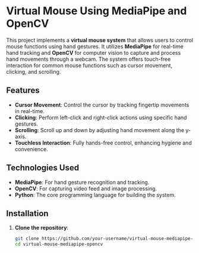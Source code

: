 # Virtual Mouse Using MediaPipe and OpenCV

This project implements a **virtual mouse system** that allows users to control mouse functions using hand gestures. It utilizes **MediaPipe** for real-time hand tracking and **OpenCV** for computer vision to capture and process hand movements through a webcam. The system offers touch-free interaction for common mouse functions such as cursor movement, clicking, and scrolling.

## Features

- **Cursor Movement**: Control the cursor by tracking fingertip movements in real-time.
- **Clicking**: Perform left-click and right-click actions using specific hand gestures.
- **Scrolling**: Scroll up and down by adjusting hand movement along the y-axis.
- **Touchless Interaction**: Fully hands-free control, enhancing hygiene and convenience.

## Technologies Used

- **MediaPipe**: For hand gesture recognition and tracking.
- **OpenCV**: For capturing video feed and image processing.
- **Python**: The core programming language for building the system.

## Installation

1. **Clone the repository**:
   ```bash
   git clone https://github.com/your-username/virtual-mouse-mediapipe-opencv.git
   cd virtual-mouse-mediapipe-opencv
